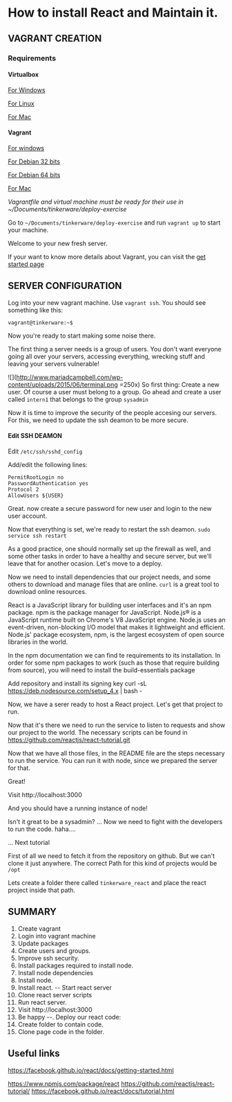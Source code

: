 # How to install React and Maintain it.



## VAGRANT CREATION

### Requirements

#### Virtualbox

[For Windows](http://download.virtualbox.org/virtualbox/5.1.0/VirtualBox-5.1.0-108711-Win.exe)

[For Linux](https://www.virtualbox.org/wiki/Linux_Downloads)

[For Mac](http://download.virtualbox.org/virtualbox/5.1.0/VirtualBox-5.1.0-108711-OSX.dmg)

#### Vagrant

[For windows](https://releases.hashicorp.com/vagrant/1.8.4/vagrant_1.8.4.msi)

[For Debian 32 bits](https://releases.hashicorp.com/vagrant/1.8.4/vagrant_1.8.4_i686.deb)

[For Debian 64 bits](https://releases.hashicorp.com/vagrant/1.8.4/vagrant_1.8.4_x86_64.deb)

[For Mac](https://releases.hashicorp.com/vagrant/1.8.4/vagrant_1.8.4.dmg)


_Vagrantfile and virtual machine must be ready for their use in
~/Documents/tinkerware/deploy-exercise_

Go to `~/Documents/tinkerware/deploy-exercise` and run `vagrant up` to start
your machine.

Welcome to your new fresh server.

If your want to know more details about Vagrant, you can visit
the [get started page](https://www.vagrantup.com/docs/getting-started/)

<!-- This will create a `Vagrantfile` wich contains the configurations for your local machine. -->
<!-- In this file, several options can be configured. Such as network configuration. -->
<!-- We will enable only local access to your machine. with the following line: -->

## SERVER CONFIGURATION

Log into your new vagrant machine. Use `vagrant ssh`.
You should see something like this:

`vagrant@tinkerware:~$ `

Now you're ready to start making some noise there.

The first thing a server needs is a group of users. You don't want everyone
going all over your servers, accessing everything, wrecking stuff and leaving
your servers vulnerable!

![](http://www.mariadcampbell.com/wp-content/uploads/2015/06/terminal.png =250x) So first thing: Create a new user. Of course a user must belong to a group.
Go ahead and create a user called `intern1` that belongs to the group `sysadmin`

Now it is time to improve the security of the people accesing our servers.
For this, we need to update the ssh deamon to be more secure.

#### Edit SSH DEAMON
Edit `/etc/ssh/sshd_config`

Add/edit the following lines:
```
PermitRootLogin no
PasswordAuthentication yes
Protocol 2
AllowUsers ${USER}
```

Great. now create a secure password for new user and login to the new user
account.

Now that everything is set, we're ready to restart the ssh deamon.
`sudo service ssh restart`

As a good practice, one should normally set up the firewall as well, and
some other tasks in order to have a healthy and secure server, but we'll
leave that for another ocasion. Let's move to a deploy.

Now we need to install dependencies that our project needs, and some others
to download and manage files that are online.
`curl` is a great tool to download online resources.

React is a JavaScript library for building user interfaces and it's an
npm package. npm is the package manager for JavaScript.
Node.js® is a JavaScript runtime built on Chrome's V8 JavaScript engine.
Node.js uses an event-driven, non-blocking I/O model that makes it lightweight
and efficient. Node.js' package ecosystem, npm, is the largest ecosystem of
open source libraries in the world.

In the npm documentation we can find te requirements to its installation.
In order for some npm packages to work (such as those that require building
from source), you will need to install the build-essentials package

Add repository and install its signing key
curl -sL https://deb.nodesource.com/setup_4.x | bash -

Now, we have a serer ready to host a React project.
Let's get that project to run.

Now that it's there we need to run the service to listen to requests
and show our project to the world. The necessary scripts can be found in
https://github.com/reactjs/react-tutorial.git

Now that we have all those files, in the README file are the steps
necessary to run the service. You can run it with node, since we prepared
the server for that.

Great!

Visit http://localhost:3000

And you should have a running instance of node!

Isn't it great to be a sysadmin? ... Now we need to fight with the developers
to run the code. haha....

... Next tutorial

First of all we need to fetch it from the repository on github.
But we can't clone it just anywhere.
The correct Path for this kind of projects would be `/opt`

Lets create a folder there called `tinkerware_react` and
place the react project inside that path.



SUMMARY
---

1. Create vagrant
2. Login into vagrant machine
4. Update packages
5. Create users and groups.
6. Improve ssh security.
7. Install packages required to install node.
8. Install node dependencies
9. Install node.
10. Install react.
-- Start react server
11. Clone react server scripts
12. Run react server.
13. Visit http://localhost:3000
14. Be happy
--. Deploy our react code:
15. Create folder to contain code.
16. Clone page code in the folder.


Useful links
---

https://facebook.github.io/react/docs/getting-started.html

https://www.npmjs.com/package/react
https://github.com/reactjs/react-tutorial/
https://facebook.github.io/react/docs/tutorial.html
